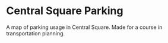 # Central Square Parking
A map of parking usage in Central Square. Made for a course in transportation planning.

